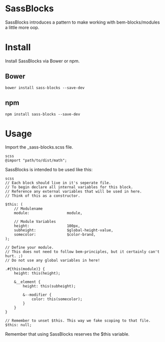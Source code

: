 # SassBlocks 
SassBlocks introduces a pattern to make working with bem-blocks/modules a little more oop.

# Install
Install SassBlocks via Bower or npm.

## Bower
```
bower install sass-blocks --save-dev
```

## npm
```
npm install sass-blocks --save-dev
```

# Usage
Import the _sass-blocks.scss file.
```
scss
@import "path/to/dist/math";
```

SassBlocks is intended to be used like this:

```
scss
// Each block should live in it's seperate file.
// To begin declare all internal variables for this block.
// Reference any external variables that will be used in here.
// Think of this as a constructor.

$this: (
    // Modulename
    module:                 module,

    // Module Variables
    height:                 100px,
    subheight:              $global-height-value,
    somecolor:              $color-brand,
);

// Define your module.
// This does not need to follow bem-principles, but it certainly can't hurt. ;)
// Do not use any global variables in here!

.#{this(module)} {
    height: this(height);

    &__element {
        height: this(subheight);

        &--modifier {
            color: this(somecolor);
        }
    }
}

// Remember to unset $this. This way we fake scoping to that file.
$this: null;
```

Remember that using SassBlocks reserves the $this variable.

